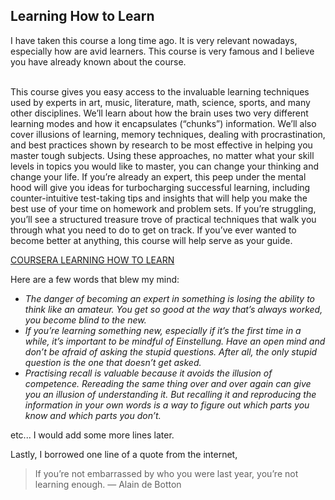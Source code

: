 <h2> Learning How to Learn </h2>
I have taken this course a long time ago. It is very relevant nowadays, especially how are avid learners. This course is very famous and I believe you have already known about the course.<br/><br/>

This course gives you easy access to the invaluable learning techniques used by experts in art, music, literature, math, science, sports, and many other disciplines. We’ll learn about how the brain uses two very different learning modes and how it encapsulates (“chunks”) information. We’ll also cover illusions of learning, memory techniques, dealing with procrastination, and best practices shown by research to be most effective in helping you master tough subjects. Using these approaches, no matter what your skill levels in topics you would like to master, you can change your thinking and change your life. If you’re already an expert, this peep under the mental hood will give you ideas for turbocharging successful learning, including counter-intuitive test-taking tips and insights that will help you make the best use of your time on homework and problem sets. If you’re struggling, you’ll see a structured treasure trove of practical techniques that walk you through what you need to do to get on track. If you’ve ever wanted to become better at anything, this course will help serve as your guide.


[COURSERA LEARNING HOW TO LEARN](https://www.coursera.org/learn/learning-how-to-learn?)

<!-- wp:paragraph -->
<p>Here are a few words that blew my mind:</p>
<!-- /wp:paragraph -->

<!-- wp:list -->
<ul><li><em>The danger of becoming an expert in something is losing the ability to think like an amateur. You get so good at the way that’s always worked, you become blind to the new.</em></li><li><em>If you’re learning something new, especially if it’s the first time in a while, it’s important to be mindful of Einstellung. Have an open mind and don’t be afraid of asking the stupid questions. After all, the only stupid question is the one that doesn’t get asked.</em></li><li><em>Practising recall is valuable because it avoids the illusion of competence. Rereading the same thing over and over again can give you an illusion of understanding it. But recalling it and reproducing the information in your own words is a way to figure out which parts you know and which parts you don’t.</em></li></ul>
<!-- /wp:list -->

<!-- wp:paragraph -->
<p>etc... I would add some more lines later.</p>
<!-- /wp:paragraph -->

<!-- wp:paragraph -->
<p>Lastly, I borrowed one line of a quote from the internet,</p>
<!-- /wp:paragraph -->

> If you’re not embarrassed by who you were last year, you’re not learning enough. — Alain de Botton

